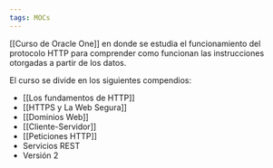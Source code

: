 ```yaml
---
tags: MOCs
---
```

[[Curso de Oracle One]] en donde se estudia el funcionamiento del protocolo HTTP para comprender como funcionan las instrucciones otorgadas a partir de los datos.

El curso se divide en los siguientes compendios:

- [[Los fundamentos de HTTP]]
- [[HTTPS y La Web Segura]]
- [[Dominios Web]]
- [[Cliente-Servidor]]
- [[Peticiones HTTP]]
- Servicios REST
- Versión 2
